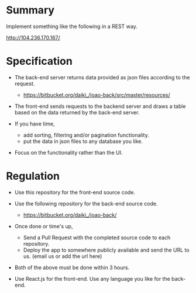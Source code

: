 # Summary

Implement something like the following in a REST way.

http://104.236.170.167/

# Specification

* The back-end server returns data provided as json files according to the request.
    * https://bitbucket.org/daiki_/joao-back/src/master/resources/

* The front-end sends requests to the backend server and draws a table based on the data returned by the back-end server.

* If you have time,
    * add sorting, filtering and/or pagination functionality.
    * put the data in json files to any database you like.

* Focus on the functionality rather than the UI.

# Regulation

* Use this repository for the front-end source code.
* Use the following repository for the back-end source code.
    * https://bitbucket.org/daiki_/joao-back/

* Once done or time's up,
    * Send a Pull Request with the completed source code to each repository.
    * Deploy the app to somewhere publicly available and send the URL to us. (email us or add the url here)

* Both of the above must be done within 3 hours.

* Use React.js for the front-end. Use any language you like for the back-end.

